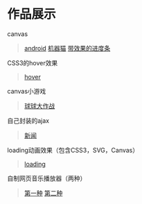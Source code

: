 # 作品展示

canvas
>[android](https://mingshanlian.github.io/canvas/canvas-android.html "canvas")
>[机器猫](https://mingshanlian.github.io/canvas/canvas-dingdang.html "canvas")
>[带效果的进度条](https://mingshanlian.github.io/canvas/progress.html "canvas")

CSS3的hover效果
>[hover](https://mingshanlian.github.io/css3-hover/mine.html "hover animation")

canvas小游戏
>[球球大作战](https://mingshanlian.github.io/canvas/ball.html "canvas")

自己封装的ajax
>[新闻](https://mingshanlian.github.io/myajax/ajax.html "ajax")

loading动画效果（包含CSS3，SVG，Canvas）
>[loading](https://mingshanlian.github.io/animation/loading.html "loading animation")

自制网页音乐播放器（两种）
>[第一种](https://mingshanlian.github.io/musicPlayer/music.html "music player")
>[第二种](https://mingshanlian.github.io/musicPlayer/player.html "music player")

